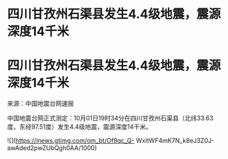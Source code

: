 # 四川甘孜州石渠县发生4.4级地震，震源深度14千米

# 四川甘孜州石渠县发生4.4级地震，震源深度14千米

来源：中国地震台网速报

中国地震台网正式测定：10月01日19时34分在四川甘孜州石渠县（北纬33.63度，东经97.51度）发生4.4级地震，震源深度14千米。

![](https://inews.gtimg.com/om_bt/Of9qc_Q-
WxItWF4mK7N_k8eJ3Z0J-awAded2pwZUbQgh0AA/1000)

